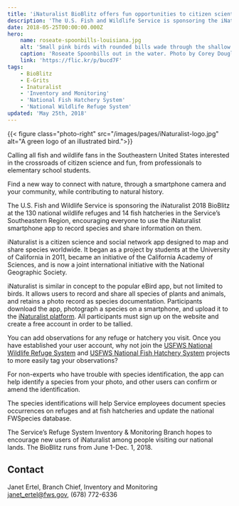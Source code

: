 ```yaml
---
title: 'iNaturalist BioBlitz offers fun opportunities to citizen scientists throughout Southeast'
description: 'The U.S. Fish and Wildlife Service is sponsoring the iNaturalist 2018 BioBlitz at the 130 national wildlife refuges and 14 fish hatcheries in the Service’s Southeastern Region, encouraging everyone to use the iNaturalist smartphone app to record species and share information on them.'
date: 2018-05-25T00:00:00.000Z
hero:
    name: roseate-spoonbills-louisiana.jpg
    alt: 'Small pink birds with rounded bills wade through the shallow water.'
    caption: 'Roseate Spoonbills out in the water. Photo by Corey Douglas.'
    link: 'https://flic.kr/p/bucd7F'
tags:
    - BioBlitz
    - E-Grits
    - Inaturalist
    - 'Inventory and Monitoring'
    - 'National Fish Hatchery System'
    - 'National Wildlife Refuge System'
updated: 'May 25th, 2018'
---
```


{{< figure class="photo-right" src="/images/pages/iNaturalist-logo.jpg" alt="A green logo of an illustrated bird.">}}

Calling all fish and wildlife fans in the Southeastern United States interested in the crossroads of citizen science and fun, from professionals to elementary school students.

Find a new way to connect with nature, through a smartphone camera and your community, while contributing to natural history. 

The U.S. Fish and Wildlife Service is sponsoring the iNaturalist 2018 BioBlitz at the 130 national wildlife refuges and 14 fish hatcheries in the Service’s Southeastern Region, encouraging everyone to use the iNaturalist smartphone app to record species and share information on them. 

iNaturalist is a citizen science and social network app designed to map and share species worldwide. It began as a project by students at the University of California in 2011, became an initiative of the California Academy of Sciences, and is now a joint international initiative with the National Geographic Society.

iNaturalist is similar in concept to the popular eBird app, but not limited to birds.  It allows users to record and share all species of plants and animals, and retains a photo record as species documentation. Participants download the app, photograph a species on a smartphone, and upload it to the [iNaturalist platform](https://www.inaturalist.org/). All participants must sign up on the website and create a free account in order to be tallied.  

You can add observations for any refuge or hatchery you visit.  Once you have established your user account, why not join the [USFWS National Wildlife Refuge System](https://www.inaturalist.org/projects/usfws-national-wildlife-refuge-system) and [USFWS National Fish Hatchery System](https://www.inaturalist.org/projects/usfws-national-fish-hatchery-system) projects to more easily tag your observations?

For non-experts who have trouble with species identification, the app can help identify a species from your photo, and other users can confirm or amend the identification.

The species identifications will help Service employees document species occurrences on refuges and at fish hatcheries and update the national FWSpecies database.

The Service’s Refuge System Inventory & Monitoring Branch hopes to encourage new users of iNaturalist among people visiting our national lands.  The BioBlitz runs from June 1-Dec. 1, 2018.

## Contact

Janet Ertel, Branch Chief, Inventory and Monitoring  
[janet_ertel@fws.gov](mailto:janet_ertel@fws.gov), (678) 772-6336
